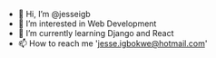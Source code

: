 - 👋 Hi, I’m @jesseigb
- 👀 I’m interested in Web Development
- 🌱 I’m currently learning Django and React
- 📫 How to reach me 'jesse.igbokwe@hotmail.com'

<!---
jesseigb/jesseigb is a ✨ special ✨ repository because its `README.md` (this file) appears on your GitHub profile.
You can click the Preview link to take a look at your changes.
--->

